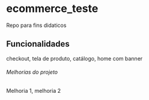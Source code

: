 # ecommerce_teste

Repo para fins didaticos

## Funcionalidades

checkout, tela de produto, catálogo, home com banner

###### Melhorias do projeto

Melhoria 1, melhoria 2